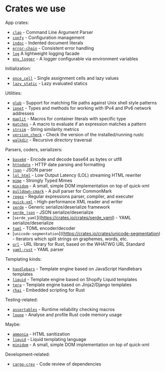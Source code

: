 # Crates we use

App crates:

* [`clap`](https://crates.io/crates/clap) - Command Line Argument Parser
* [`confy`](https://crates.io/crates/confy) - Configuration management
* [`indoc`](https://crates.io/crates/indoc) - Indented document literals
* [`error-chain`](https://crates.io/crates/error-chain) - Consistent error handling
* [`log`](https://crates.io/crates/env_logger) A lightweight logging facade
* [`env_logger`](https://crates.io/crates/env_logger) - A logger configurable via environment variables

Initialization:

* [`once_cell`](https://crates.io/crates/once_cell) - Single assignment cells and lazy values
* [`lazy_static`](https://crates.io/crates/lazy_static) - Lazy evaluated statics

Utilities:

* [`glob`](https://crates.io/crates/glob) - Support for matching file paths against Unix shell style patterns
* [`ipnet`](https://crates.io/crates/ipnet) - Types and methods for working with IPv4 and IPv6 network addresses
* [`maplit`](https://crates.io/crates/maplit) - Macros for container literals with specific type
* [`matches`](https://crates.io/crates/matches) - A macro to evaluate if an expression matches a pattern
* [`strsim`](https://crates.io/crates/strsim) - String similarity metrics
* [`version_check`](https://crates.io/crates/version_check) - Check the version of the installed/running rustc
* [`walkdir`](https://crates.io/crates/walkdir) - Recursive directory traversal

Parsers, coders, serializers:

* [`base64`](https://crates.io/crates/base64) - Encode and decode base64 as bytes or utf8
* [`httpdate`](https://crates.io/crates/httpdate) - HTTP date parsing and formatting
* [`json`](https://crates.io/crates/json) - JSON parser
* [`lol_html`](https://crates.io/crates/lol_html) - Low Output Latency (LOL) streaming HTML rewriter
* [`mime`](https://crates.io/crates/mime) - Strongly Typed Mimes
* [`minidom`](https://crates.io/crates/minidom) - A small, simple DOM implementation on top of quick-xml
* [`pulldown-cmark`](https://crates.io/crates/pulldown-cmark) - A pull parser for CommonMark
* [`regex`](https://crates.io/crates/regex) - Regular expressions parser, compiler, and executer
* [`quick-xml`](https://crates.io/crates/quick-xml) - High-performance XML reader and writer
* [`serde`](https://crates.io/crates/serde) - Generic serialize/deserialize framework
* [`serde_json`](https://crates.io/crates/serde_json) -  JSON serialize/deserialize
* [`serde_yaml`]((https://crates.io/crates/serde_yaml) - YAML serialize/deserialize
* [`toml`](https://crates.io/crates/toml) - TOML encoder/decoder
* [`unicode-segmentation`]((https://crates.io/crates/unicode-segmentation) - Iterators which split strings on graphemes, words, etc.
* [`url`](https://crates.io/crates/url) - URL library for Rust, based on the WHATWG URL Standard
* [`yaml-rust`](https://crates.io/crates/yaml-rust) - YAML parser

Templating kinds:

* [`handlebars`](https://crates.io/crates/handlebars) - Template engine based on JavaScript Handlebars templates
* [`liquid`](https://crates.io/crates/liquid) - Template engine based on Shopify Liquid templates
* [`tera`](https://crates.io/crates/tera) - Template engine based on Jinja2/Django templates
* [`rhai`](https://crates.io/crates/rhai) - Embedded scripting for Rust

Testing-related:

* [`assertables`](https://crates.io/crates/assertables) - Runtime reliability checking macros
* [`loupe`](https://crates.io/crates/loupe) - Analyse and profile Rust code memory usage

Maybe:

* [`ammonia`](https://crates.io/crates/ammonia) - HTML sanitization
* [`liquid`](https://crates.io/crates/liquid) - Liquid templating language
* [`minidom`](https://crates.io/crates/minidom) - A small, simple DOM implementation on top of quick-xml

Development-related:

* [`cargo-crev`](https://crates.io/crates/cargo-crev) - Code review of dependencies

    